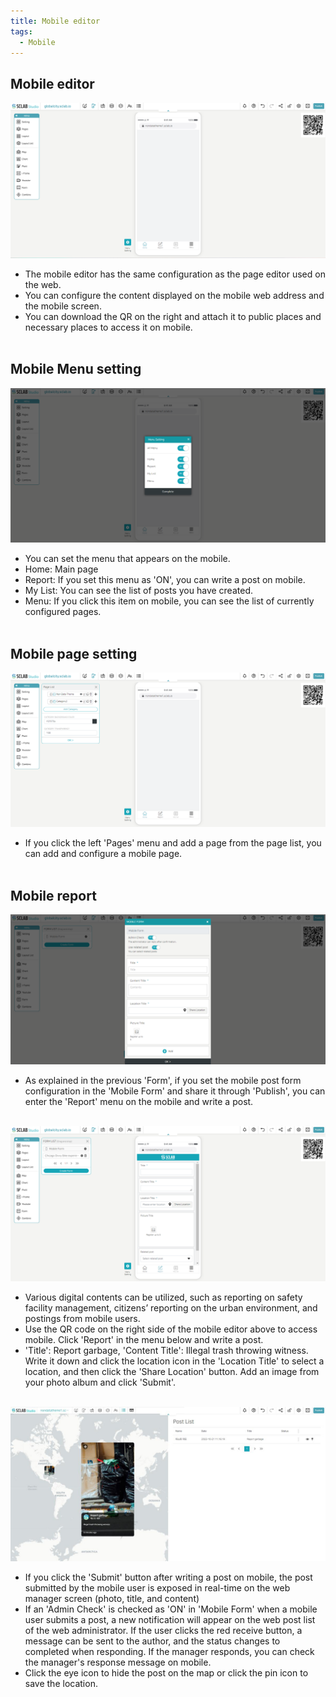 ```yaml
---
title: Mobile editor
tags:
  - Mobile
---
```


## Mobile editor
![Mobile editor](./77.png)
- The mobile editor has the same configuration as the page editor used on the web.
- You can configure the content displayed on the mobile web address and the mobile screen.
- You can download the QR on the right and attach it to public places and necessary places to access it on mobile.
<br/><br/>

## Mobile Menu setting
![Mobile Menu setting](./78.png)
- You can set the menu that appears on the mobile.
- Home: Main page
- Report: If you set this menu as 'ON', you can write a post on mobile.
- My List: You can see the list of posts you have created.
- Menu: If you click this item on mobile, you can see the list of currently configured pages.
<br/><br/>

## Mobile page setting
![Mobile page setting](./79.png)
- If you click the left 'Pages' menu and add a page from the page list, you can add and configure a mobile page.
<br/><br/>

## Mobile report
![Mobile Form](./80.png)
- As explained in the previous 'Form', if you set the mobile post form configuration in the 'Mobile Form' and share it through 'Publish', you can enter the 'Report' menu on the mobile and write a post.
<br/><br/>

![Mobile Form](./81.png)
- Various digital contents can be utilized, such as reporting on safety facility management, citizens’ reporting on the urban environment, and postings from mobile users.
- Use the QR code on the right side of the mobile editor above to access mobile. Click 'Report' in the menu below and write a post.
- 'Title': Report garbage, 'Content Title': Illegal trash throwing witness. Write it down and click the location icon in the 'Location Title' to select a location, and then click the 'Share Location' button. Add an image from your photo album and click 'Submit'.
<br/><br/>

![Post List](./82.jpg)
- If you click the 'Submit' button after writing a post on mobile, the post submitted by the mobile user is exposed in real-time on the web manager screen (photo, title, and content)
- If an 'Admin Check' is checked as 'ON' in 'Mobile Form' when a mobile user submits a post, a new notification will appear on the web post list of the web administrator. If the user clicks the red receive button, a message can be sent to the author, and the status changes to completed when responding. If the manager responds, you can check the manager's response message on mobile.
- Click the eye icon to hide the post on the map or click the pin icon to save the location.
<br/><br/>